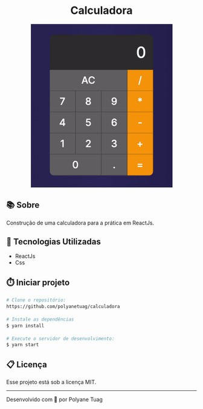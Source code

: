 <h1 align="center">Calculadora</h1>

<div align="center">
    <img width='375' src="./public/demo.gif">
</div>

## 📚 Sobre
Construção de uma calculadora para a prática em ReactJs.

## 🚀 Tecnologias Utilizadas
- ReactJs
- Css
## ⏱️ Iniciar projeto

```bash
# Clone o repositório:
https://github.com/polyanetuag/calculadora

# Instale as dependências
$ yarn install

# Execute o servidor de desenvolvimento:
$ yarn start

```

## 📋 Licença
Esse projeto está sob a licença MIT. 

---

Desenvolvido com 💜 por Polyane Tuag
